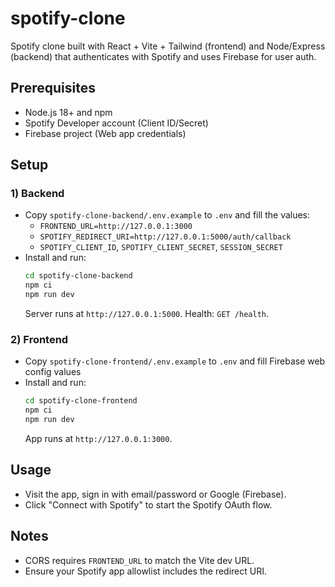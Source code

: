 # spotify-clone

Spotify clone built with React + Vite + Tailwind (frontend) and Node/Express (backend) that authenticates with Spotify and uses Firebase for user auth.

## Prerequisites
- Node.js 18+ and npm
- Spotify Developer account (Client ID/Secret)
- Firebase project (Web app credentials)

## Setup

### 1) Backend
- Copy `spotify-clone-backend/.env.example` to `.env` and fill the values:
  - `FRONTEND_URL=http://127.0.0.1:3000`
  - `SPOTIFY_REDIRECT_URI=http://127.0.0.1:5000/auth/callback`
  - `SPOTIFY_CLIENT_ID`, `SPOTIFY_CLIENT_SECRET`, `SESSION_SECRET`
- Install and run:
  ```bash
  cd spotify-clone-backend
  npm ci
  npm run dev
  ```
  Server runs at `http://127.0.0.1:5000`. Health: `GET /health`.

### 2) Frontend
- Copy `spotify-clone-frontend/.env.example` to `.env` and fill Firebase web config values
- Install and run:
  ```bash
  cd spotify-clone-frontend
  npm ci
  npm run dev
  ```
  App runs at `http://127.0.0.1:3000`.

## Usage
- Visit the app, sign in with email/password or Google (Firebase).
- Click "Connect with Spotify" to start the Spotify OAuth flow.

## Notes
- CORS requires `FRONTEND_URL` to match the Vite dev URL.
- Ensure your Spotify app allowlist includes the redirect URI. 
